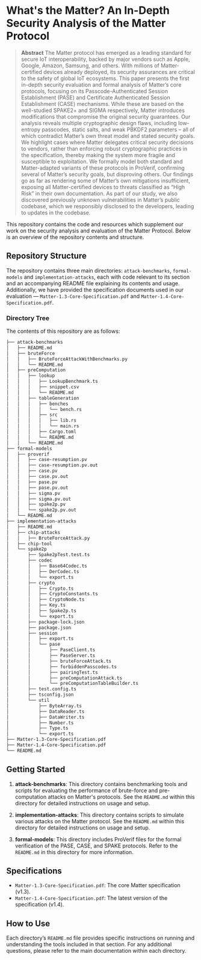 # What's the Matter? An In-Depth Security Analysis of the Matter Protocol

> **Abstract**  The Matter protocol has emerged as a leading standard for secure IoT interoperability, backed by major vendors such as Apple, Google, Amazon, Samsung, and others. With millions of Matter-certified devices already deployed, its security assurances are critical to the safety of global IoT ecosystems. This paper presents the first in-depth security evaluation and formal analysis of Matter’s core protocols, focusing on its Passcode-Authenticated Session Establishment (PASE) and Certificate Authenticated Session Establishment (CASE) mechanisms. While these are based on the well-studied SPAKE2+ and SIGMA respectively, Matter introduces modifications that compromise the original security guarantees. Our analysis reveals multiple cryptographic design flaws, including low-entropy passcodes, static salts, and weak PBKDF2 parameters – all of which contradict Matter’s own threat model and stated security goals. We highlight cases where Matter delegates critical security decisions to vendors, rather than enforcing robust cryptographic practices in the specification, thereby making the system more fragile and susceptible to exploitation. We formally model both standard and Matter-adapted variants of these protocols in ProVerif, confirming several of Matter’s security goals, but disproving others. Our findings go as far as rendering some of Matter’s own mitigations  insufficient, exposing all Matter-certified devices to threats classified as “High Risk” in their own documentation. As part of our study, we also discovered previously unknown vulnerabilities in Matter’s public codebase, which we responsibly disclosed to the developers, leading to updates in the codebase.

This repository contains the code and resources which supplement our work on the security analysis and evaluation of the Matter Protocol. Below is an overview of the repository contents and structure.

## Repository Structure

The repository contains three main directories: `attack-benchmarks`, `formal-models` and `implementation-attacks`, each with code relevant to its section and an accompanying README file explaining its contents and usage. Additionally, we have provided the specification documents used in our evaluation — `Matter-1.3-Core-Specification.pdf` and `Matter-1.4-Core-Specification.pdf`.

### Directory Tree

The contents of this repository are as follows:
```bash
├── attack-benchmarks
│   ├── README.md
│   ├── bruteForce
│   │   ├── BruteForceAttackWithBenchmarks.py
│   │   └── README.md
│   ├── preComputation
│   │   ├── lookup
│   │   │   ├── LookupBenchmark.ts
│   │   │   ├── snippet.csv
│   │   │   └── README.md
│   │   ├── tableGeneration
│   │   │   ├── benches
│   │   │   │   └── bench.rs
│   │   │   ├── src
│   │   │   │   ├── lib.rs
│   │   │   │   └── main.rs
│   │   │   ├── Cargo.toml
│   │   │   └── README.md
│   │   └── README.md
├── formal-models
│   ├── proverif
│   │   ├── case-resumption.pv
│   │   ├── case-resumption.pv.out
│   │   ├── case.pv
│   │   ├── case.pv.out
│   │   ├── pase.pv
│   │   ├── pase.pv.out
│   │   ├── sigma.pv
│   │   ├── sigma.pv.out
│   │   ├── spake2p.pv
│   │   └── spake2p.pv.out
│   └── README.md
├── implementation-attacks
│   ├── README.md
│   ├── chip-attacks
│   │   ├── BruteForceAttack.py
│   ├── chip-tool
│   └── spake2p
│       ├── Spake2pTest.test.ts
│       ├── codec
│       │   ├── Base64Codec.ts
│       │   ├── DerCodec.ts
│       │   └── export.ts
│       ├── crypto
│       │   ├── Crypto.ts
│       │   ├── CryptoConstants.ts
│       │   ├── CryptoNode.ts
│       │   ├── Key.ts
│       │   ├── Spake2p.ts
│       │   └── export.ts
│       ├── package-lock.json
│       ├── package.json
│       ├── session
│       │   ├── export.ts
│       │   └── pase
│       │       ├── PaseClient.ts
│       │       ├── PaseServer.ts
│       │       ├── bruteForceAttack.ts
│       │       ├── forbiddenPasscodes.ts
│       │       ├── pairingTest.ts
│       │       ├── preComputationAttack.ts
│       │       └── preComputationTableBuilder.ts
│       ├── test.config.ts
│       ├── tsconfig.json
│       └── util
│           ├── ByteArray.ts
│           ├── DataReader.ts
│           ├── DataWriter.ts
│           ├── Number.ts
│           ├── Type.ts
│           └── export.ts
├── Matter-1.3-Core-Specification.pdf
├── Matter-1.4-Core-Specification.pdf
└── README.md
```

## Getting Started

1. **attack-benchmarks**: This directory contains benchmarking tools and scripts for evaluating the performance of brute-force and pre-computation attacks on Matter's protocols. See the `README.md` within this directory for detailed instructions on usage and setup.

2. **implementation-attacks**: This directory contains scripts to simulate various attacks on the Matter protocol. See the `README.md` within this directory for detailed instructions on usage and setup.
   
3. **formal-models**: This directory includes ProVerif files for the formal verification of the PASE, CASE, and SPAKE protocols. Refer to the `README.md` in this directory for more information.

## Specifications

- `Matter-1.3-Core-Specification.pdf`: The core Matter specification (v1.3).
- `Matter-1.4-Core-Specification.pdf`: The latest version of the specification (v1.4).

## How to Use

Each directory’s `README.md` file provides specific instructions on running and understanding the tools included in that section. For any additional questions, please refer to the main documentation within each directory.
